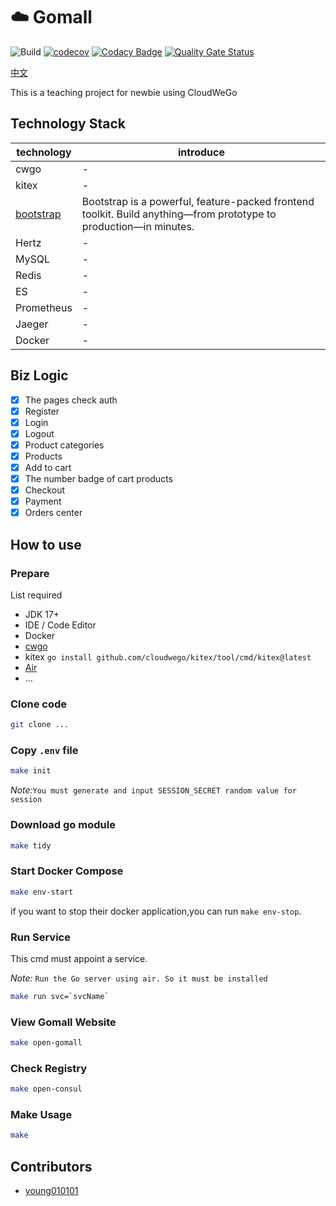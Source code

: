# :cloud: Gomall

![Build](https://github.com/young010101/ecommerce-bytedance/actions/workflows/ci.yml/badge.svg)
[![codecov](https://codecov.io/gh/young010101/ecommerce-bytedance/branch/dev/graph/badge.svg)](https://codecov.io/gh/young010101/ecommerce-bytedance)
[![Codacy Badge](https://app.codacy.com/project/badge/Grade/0f64f888c06e4bf3acf7d4e0812ca7a0)](https://app.codacy.com/gh/young010101/ecommerce-bytedance/dashboard?utm_source=gh&utm_medium=referral&utm_content=&utm_campaign=Badge_grade)
[![Quality Gate Status](https://sonarcloud.io/api/project_badges/measure?project=young010101_ecommerce-bytedance&metric=alert_status)](https://sonarcloud.io/dashboard?id=young010101_ecommerce-bytedance)

[中文](README_cn.md)

This is a teaching project for newbie using CloudWeGo

## Technology Stack

| technology | introduce |
|---------------|----|
| cwgo          | -  |
| kitex         | -  |
| [bootstrap](https://getbootstrap.com/docs/5.3/getting-started/introduction/) | Bootstrap is a powerful, feature-packed frontend toolkit. Build anything—from prototype to production—in minutes.  |
| Hertz         | -  |
| MySQL         | -  |
| Redis         | -  |
| ES            | -  |
| Prometheus    | -  |
| Jaeger        | -  |
| Docker        | -  |

## Biz Logic

- [x] The pages check auth
- [x] Register
- [x] Login
- [x] Logout
- [x] Product categories
- [x] Products
- [x] Add to cart
- [x] The number badge of cart products
- [x] Checkout
- [x] Payment
- [x] Orders center

## How to use

### Prepare

List required

- JDK 17+
- IDE / Code Editor
- Docker
- [cwgo](https://github.com/cloudwego/cwgo)
- kitex `go install github.com/cloudwego/kitex/tool/cmd/kitex@latest`
- [Air](https://github.com/cosmtrek/air)
- ...

### Clone code

```sh
git clone ...
```

### Copy `.env` file

```sh
make init
```

*Note:*`You must generate and input SESSION_SECRET random value for session`

### Download go module

```sh
make tidy
```

### Start Docker Compose

```sh
make env-start
```

if you want to stop their docker application,you can run `make env-stop`.

### Run Service

This cmd must appoint a service.

*Note:* `Run the Go server using air. So it must be installed`

```sh
make run svc=`svcName`
```

### View Gomall Website

```sh
make open-gomall
```

### Check Registry

```sh
make open-consul
```

### Make Usage

```sh
make
```

## Contributors

- [young010101](https://github.com/young010101)

